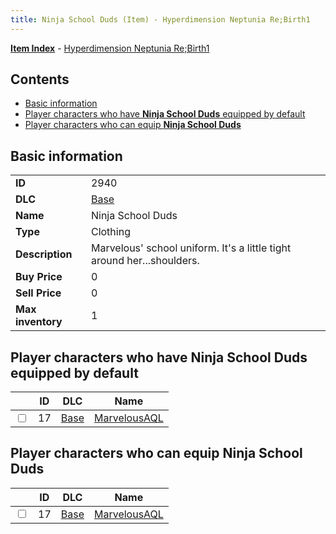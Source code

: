 ```yaml
---
title: Ninja School Duds (Item) - Hyperdimension Neptunia Re;Birth1
---
```


[**Item Index**](/neptunia/rb1/item/index.html) - [Hyperdimension Neptunia Re;Birth1](/neptunia/rb1)

## Contents

- [Basic information](#basic-information)
- [Player characters who have **Ninja School Duds** equipped by default](#player-characters-who-have-ninja-school-duds-equipped-by-default)
- [Player characters who can equip **Ninja School Duds**](#player-characters-who-can-equip-ninja-school-duds)

## Basic information

|   |   |
| -- | -- |
| **ID** | 2940 |
| **DLC** | [Base](/neptunia/rb1/dlc/1-base.html) |
| **Name** | Ninja School Duds |
| **Type** | Clothing |
| **Description** | Marvelous' school uniform. It's a little tight around her...shoulders. |
| **Buy Price** | 0 |
| **Sell Price** | 0 |
| **Max inventory** | 1 |


## Player characters who have **Ninja School Duds** equipped by default

|    | ID | DLC | Name |
| -- | -- | --- | ---- |
| <input type="checkbox" id="rb1-player-1-17" class="trackbox" /> | 17 | [Base](/neptunia/rb1/dlc/1-base.html) | [MarvelousAQL](/neptunia/rb1/player/1-17-marvelousaql.html) |


## Player characters who can equip **Ninja School Duds**

|    | ID | DLC | Name |
| -- | -- | --- | ---- |
| <input type="checkbox" id="rb1-player-1-17" class="trackbox" /> | 17 | [Base](/neptunia/rb1/dlc/1-base.html) | [MarvelousAQL](/neptunia/rb1/player/1-17-marvelousaql.html) |
